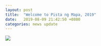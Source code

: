 ```yaml
---
layout: post
title:  "Welcome to Pista ng Mapa, 2019"
date:   2019-08-09 21:42:50 +0800
categories: news update
---
```


![](/2019/collaterals/PnM_Marketing_Slide_10k.png)

